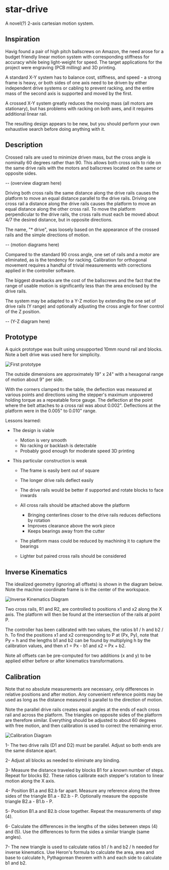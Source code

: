# star-drive

A novel(?) 2-axis cartesian motion system.


## Inspiration

Havig found a pair of high pitch ballscrews on Amazon, the need arose
for a budget friendly linear motion system with corresponding stiffness
for accuracy while being light-weight for speed.
The target applications for the project were engraving (PCB milling) and
3D printing.

A standard X-Y system has to balance cost, stiffness, and speed - a strong
frame is heavy, or both sides of one axis need to be driven by either
independent drive systems or cabling to prevent racking, and the entire mass
of the second axis is supported and moved by the first.

A crossed X-Y system greatly reduces the moving mass (all motors are
stationary), but has problems with racking on both axes, and it requires
additional linear rail.

The resulting design appears to be new, but you should perform your own
exhaustive search before doing anything with it.


## Description

Crossed rails are used to minimize driven mass, but the cross angle is nominally
60 degrees rather than 90.
This allows both cross rails to ride on the same drive rails with the motors
and ballscrews located on the same or opposite sides.

-- (overview diagram here)

Driving both cross rails the same distance along the drive rails causes the
platform to move an equal distance parallel to the drive rails.
Driving one cross rail a distance along the drive rails causes the platform
to move an equal distance along the other cross rail.
To move the platform perpendicular to the drive rails, the cross rails must
each be moved about 4/7 the desired distance, but in opposite directions.

The name, "* drive", was loosely based on the appearance of the crossed rails
and the simple directions of motion.

-- (motion diagrams here)

Compared to the standard 90 cross angle, one set of rails and a motor are
eliminated, as is the tendency for racking.
Calibration for orthogonal movement requires a handful of trivial measurements
with corrections applied in the controller software.

The biggest drawbacks are the cost of the ballscrews and the fact that the
range of usable motion is significantly less than the area enclosed by the
drive rails.

The system may be adapted to a Y-Z motion by extending the one set of drive
rails (Y range) and optionally adjusting the cross angle for finer control
of the Z position.

-- (Y-Z diagram here)


## Prototype

A quick prototype was built using unsupported 10mm round rail and blocks.
Note a belt drive was used here for simplicity.

![First prototype](first-prototype.png)

The outside dimensions are approximately 19" x 24" with a hexagonal range of
motion about 9" per side.

With the corners clamped to the table, the deflection was measured at various
points and directions using the stepper's maximum unpowered holding torque as
a repeatable force gauge.
The deflection at the point where the belt attaches to a cross rail was
about 0.002".
Deflections at the platform were in the 0.005" to 0.010" range.


Lessons learned:

* The design is viable

  * Motion is very smooth
  * No racking or backlash is detectable
  * Probably good enough for moderate speed 3D printing

* This particular construction is weak

  * The frame is easily bent out of square
  * The longer drive rails deflect easily
  * The drive rails would be better if supported and rotate blocks to face inwards
  * All cross rails should be attached above the platform

    * Bringing centerlines closer to the drive rails reduces deflections by rotation
    * Improves clearance above the work piece
    * Keeps bearings away from the cutter

  * The platform mass could be reduced by machining it to capture the bearings
  * Lighter but paired cross rails should be considered


## Inverse Kinematics

The idealized geometry (ignoring all offsets) is shown in the diagram below.
Note the machine coordinate frame is in the center of the workspace.

![Inverse Kinematics Diagram](inverse-kinematics.svg)

Two cross rails, R1 and R2, are controlled to positions x1 and x2 along
the X axis.
The platform will then be found at the intersection of the rails at point P.

The controller has been calibrated with two values, the ratios
b1 / h and b2 / h.
To find the positions x1 and x2 corresponding to P at (Px, Py),
note that Py = h and the lengths b1 and b2 can be found by multiplying h
by the calibration values, and then x1 = Px - b1 and x2 = Px + b2.

Note all offsets can be pre-computed for two additions (x and y) to be applied
either before or after kinematics transformations.


## Calibration

Note that no absolute measurements are necessary, only differences in relative
positions and after motion.
Any convenient reference points may be used as long as the distance measured
is parallel to the direction of motion.

Note the parallel drive rails creates equal angles at the ends of each cross
rail and across the platform.
The triangles on opposite sides of the platform are therefore similar.
Everything should be adjusted to about 60 degrees with free motion, and then
calibration is used to correct the remaining error.

![Calibration Diagram](calibration.svg)

1- The two drive rails (D1 and D2) must be parallel. Adjust so both ends are
the same distance apart.

2- Adjust all blocks as needed to eliminate any binding.

3- Measure the distance traveled by blocks B1 for a known number of steps.
Repeat for blocks B2. These ratios calibrate each stepper's rotation to linear
motion along the X axis.

4- Position B1.a and B2.b far apart. Measure any reference along the three
sides of the triangle B1.a - B2.b - P. Optionally measure the opposite triangle
B2.a - B1.b - P.

5- Position B1.a and B2.b close together. Repeat the measurements of step (4).

6- Calculate the differences in the lengths of the sides between steps (4) and
(5). Use the differences to form the sides a similar triangle (same angles).

7- The new triangle is used to calculate ratios b1 / h and b2 / h needed for
inverse kinematics. Use Heron's formula to calculate the area, area and base
to calculate h, Pythagorean theorem with h and each side to calculate b1 and b2.
